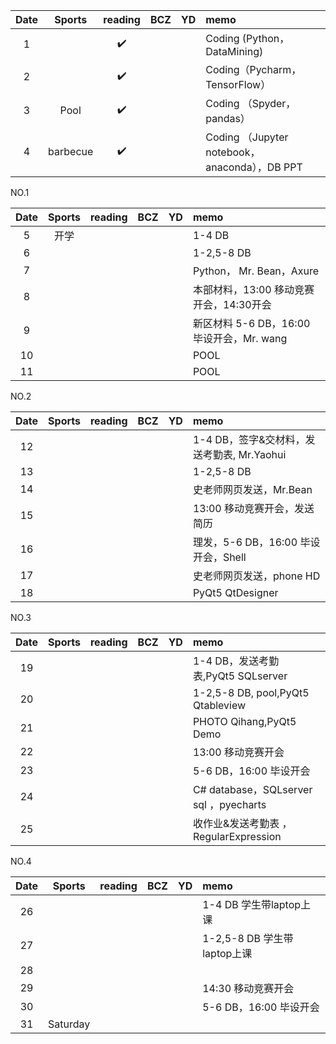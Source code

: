 
| Date  | Sports | reading | BCZ | YD | memo | 
| :---: | :---: | :---: | :---: | :---: | :--- | 
| 1 |  | :heavy_check_mark: |  |  | Coding (Python，DataMining) | 
| 2 |  | :heavy_check_mark: |  |  | Coding（Pycharm，TensorFlow） | 
| 3 | Pool | :heavy_check_mark: |  |  | Coding （Spyder，pandas） | 
| 4 | barbecue  | :heavy_check_mark: |  |  | Coding （Jupyter notebook，anaconda），DB PPT | 

NO.1

| Date  | Sports | reading | BCZ | YD | memo | 
| :---: | :---: | :---: | :---: | :---: | :--- | 
| 5 |开学  |  |  |  | 1-4 DB | 
| 6 |  |  |  |  | 1-2,5-8 DB | 
| 7 |  |  |  |  | Python， Mr. Bean，Axure | 
| 8 |  |  |  |  | 本部材料，13:00 移动竞赛开会，14:30开会| 
| 9 |  |  |  |  | 新区材料 5-6 DB，16:00 毕设开会，Mr. wang |   
| 10 |  |  |  |  |POOL  | 
| 11 |  |  |  |  |POOL  | 

NO.2

| Date  | Sports | reading | BCZ | YD | memo | 
| :---: | :---: | :---: | :---: | :---: | :--- | 
| 12 |  |  |  |  | 1-4 DB，签字&交材料，发送考勤表, Mr.Yaohui | 
| 13 |  |  |  |  | 1-2,5-8 DB | 
| 14 |  |  |  |  | 史老师网页发送，Mr.Bean | 
| 15 |  |  |  |  | 13:00 移动竞赛开会，发送简历 | 
| 16 |  |  |  |  | 理发，5-6 DB，16:00 毕设开会，Shell | 
| 17 |  |  |  |  | 史老师网页发送，phone HD | 
| 18 |  |  |  |  | PyQt5 QtDesigner | 

NO.3

| Date  | Sports | reading | BCZ | YD | memo | 
| :---: | :---: | :---: | :---: | :---: | :--- | 
| 19 |  |  |  |  | 1-4 DB，发送考勤表,PyQt5 SQLserver |   
| 20 |  |  |  |  | 1-2,5-8 DB, pool,PyQt5 Qtableview | 
| 21 |  |  |  |  | PHOTO Qihang,PyQt5 Demo | 
| 22 |  |  |  |  | 13:00 移动竞赛开会 | 
| 23 |  |  |  |  | 5-6 DB，16:00 毕设开会 | 
| 24 |  |  |  |  | C# database，SQLserver sql ，pyecharts | 
| 25 |  |  |  |  | 收作业&发送考勤表 ，RegularExpression| 

NO.4

| Date  | Sports | reading | BCZ | YD | memo | 
| :---: | :---: | :---: | :---: | :---: | :--- | 
| 26 |  |  |  |  | 1-4 DB 学生带laptop上课 | 
| 27 |  |  |  |  | 1-2,5-8 DB 学生带laptop上课 | 
| 28 |  |  |  |  |  | 
| 29 |  |  |  |  | 14:30 移动竞赛开会 |  
| 30 |  |  |  |  | 5-6 DB，16:00 毕设开会 | 
| 31 | Saturday |  |  |  |  | 
